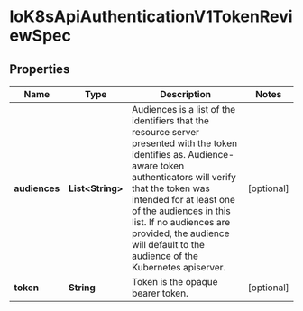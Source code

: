 
# IoK8sApiAuthenticationV1TokenReviewSpec

## Properties
Name | Type | Description | Notes
------------ | ------------- | ------------- | -------------
**audiences** | **List&lt;String&gt;** | Audiences is a list of the identifiers that the resource server presented with the token identifies as. Audience-aware token authenticators will verify that the token was intended for at least one of the audiences in this list. If no audiences are provided, the audience will default to the audience of the Kubernetes apiserver. |  [optional]
**token** | **String** | Token is the opaque bearer token. |  [optional]



